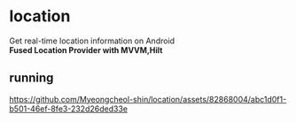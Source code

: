 # location
Get real-time location information on Android  
**Fused Location Provider with MVVM,Hilt** 

## running 
https://github.com/Myeongcheol-shin/location/assets/82868004/abc1d0f1-b501-46ef-8fe3-232d26ded33e



